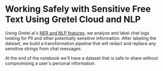 # Working Safely with Sensitive Free Text Using Gretel Cloud and NLP

Using Gretel.ai's [NER and NLP features](https://gretel.ai/platform/data-cataloghttps://gretel.ai/platform/data-catalog), we analyze and label chat logs looking for PII and other potentially sensitive information. After labeling the dataset, we build a transformation pipeline that will redact and replace any sensitive strings from chat messages.

At the end of the notebook we'll have a dataset that is safe to share without compromising a user's personal information.